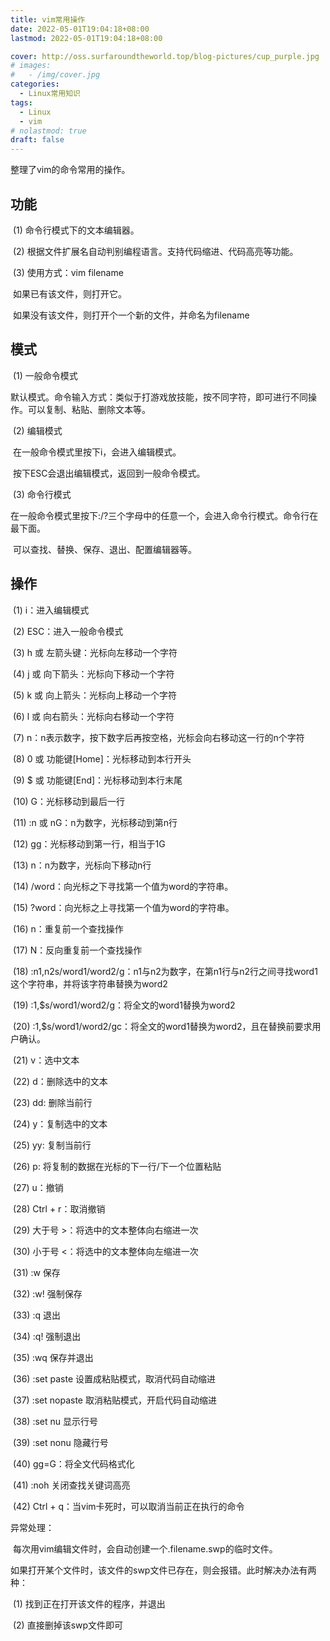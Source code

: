```yaml
---
title: vim常用操作
date: 2022-05-01T19:04:18+08:00
lastmod: 2022-05-01T19:04:18+08:00

cover: http://oss.surfaroundtheworld.top/blog-pictures/cup_purple.jpg
# images:
#   - /img/cover.jpg
categories:
  - Linux常用知识
tags:
  - Linux
  - vim
# nolastmod: true
draft: false
---
```


整理了vim的命令常用的操作。

<!--more-->

## 功能

​    (1) 命令行模式下的文本编辑器。

​    (2) 根据文件扩展名自动判别编程语言。支持代码缩进、代码高亮等功能。

​    (3) 使用方式：vim filename

​        如果已有该文件，则打开它。

​        如果没有该文件，则打开个一个新的文件，并命名为filename

## 模式

​    (1) 一般命令模式

​        默认模式。命令输入方式：类似于打游戏放技能，按不同字符，即可进行不同操作。可以复制、粘贴、删除文本等。

​    (2) 编辑模式

​        在一般命令模式里按下i，会进入编辑模式。

​        按下ESC会退出编辑模式，返回到一般命令模式。

​    (3) 命令行模式

​        在一般命令模式里按下:/?三个字母中的任意一个，会进入命令行模式。命令行在最下面。

​        可以查找、替换、保存、退出、配置编辑器等。



## 操作

​    (1) i：进入编辑模式

​    (2) ESC：进入一般命令模式

​    (3) h 或 左箭头键：光标向左移动一个字符

​    (4) j 或 向下箭头：光标向下移动一个字符

​    (5) k 或 向上箭头：光标向上移动一个字符

​    (6) l 或 向右箭头：光标向右移动一个字符

​    (7) n<Space>：n表示数字，按下数字后再按空格，光标会向右移动这一行的n个字符

​    (8) 0 或 功能键[Home]：光标移动到本行开头

​    (9) \$ 或 功能键[End]：光标移动到本行末尾

​    (10) G：光标移动到最后一行

​    (11) :n 或 nG：n为数字，光标移动到第n行

​    (12) gg：光标移动到第一行，相当于1G

​    (13) n<Enter>：n为数字，光标向下移动n行

​    (14) /word：向光标之下寻找第一个值为word的字符串。

​    (15) ?word：向光标之上寻找第一个值为word的字符串。

​    (16) n：重复前一个查找操作

​    (17) N：反向重复前一个查找操作

​    (18) :n1,n2s/word1/word2/g：n1与n2为数字，在第n1行与n2行之间寻找word1这个字符串，并将该字符串替换为word2

​    (19) :1,\$s/word1/word2/g：将全文的word1替换为word2

​    (20) :1,​\$s/word1/word2/gc：将全文的word1替换为word2，且在替换前要求用户确认。

​    (21) v：选中文本

​    (22) d：删除选中的文本

​    (23) dd: 删除当前行

​    (24) y：复制选中的文本

​    (25) yy: 复制当前行

​    (26) p: 将复制的数据在光标的下一行/下一个位置粘贴

​    (27) u：撤销

​    (28) Ctrl + r：取消撤销

​    (29) 大于号 >：将选中的文本整体向右缩进一次

​    (30) 小于号 <：将选中的文本整体向左缩进一次

​    (31) :w 保存

​    (32) :w! 强制保存

​    (33) :q 退出

​    (34) :q! 强制退出

​    (35) :wq 保存并退出

​    (36) :set paste 设置成粘贴模式，取消代码自动缩进

​    (37) :set nopaste 取消粘贴模式，开启代码自动缩进

​    (38) :set nu 显示行号

​    (39) :set nonu 隐藏行号

​    (40) gg=G：将全文代码格式化

​    (41) :noh 关闭查找关键词高亮

​    (42) Ctrl + q：当vim卡死时，可以取消当前正在执行的命令

异常处理：

​    每次用vim编辑文件时，会自动创建一个.filename.swp的临时文件。

​    如果打开某个文件时，该文件的swp文件已存在，则会报错。此时解决办法有两种：

​        (1) 找到正在打开该文件的程序，并退出

​        (2) 直接删掉该swp文件即可

